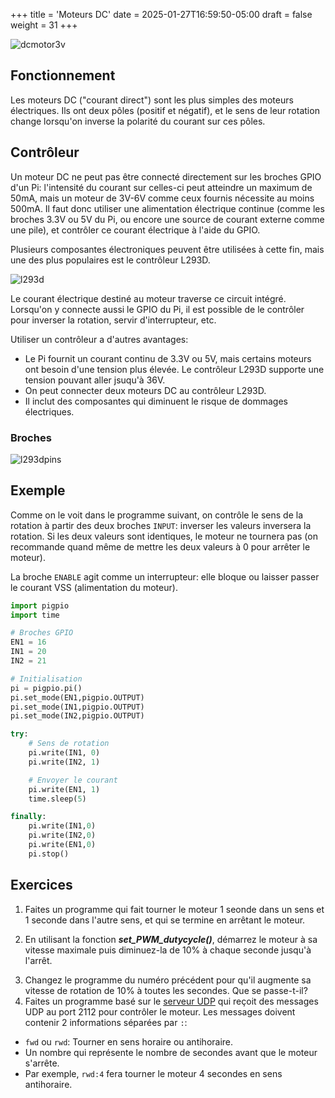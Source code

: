 +++
title = 'Moteurs DC'
date = 2025-01-27T16:59:50-05:00
draft = false
weight = 31
+++

![dcmotor3v](/420-410/images/dcmotor3v.png?width=300px)

## Fonctionnement
Les moteurs DC ("courant direct") sont les plus simples des moteurs électriques. Ils ont deux pôles (positif et négatif), et le sens de leur rotation change lorsqu'on inverse la polarité du courant sur ces pôles. 


## Contrôleur 
Un moteur DC ne peut pas être connecté directement sur les broches GPIO d'un Pi: l'intensité du courant sur celles-ci peut atteindre un maximum de 50mA, mais un moteur de 3V-6V comme ceux fournis nécessite au moins 500mA. Il faut donc utiliser une alimentation électrique continue (comme les broches 3.3V ou 5V du Pi, ou encore une source de courant externe comme une pile), et contrôler ce courant électrique à l'aide du GPIO.

Plusieurs composantes électroniques peuvent être utilisées à cette fin, mais une des plus populaires est le contrôleur L293D. 

![l293d](/420-410/images/l293d.jpg)

Le courant électrique destiné au moteur traverse ce circuit intégré. Lorsqu'on y connecte aussi le GPIO du Pi, il est possible de le contrôler pour inverser la rotation, servir d'interrupteur, etc.

Utiliser un contrôleur a d'autres avantages:
- Le Pi fournit un courant continu de 3.3V ou 5V, mais certains moteurs ont besoin d'une tension plus élevée. Le contrôleur L293D supporte une tension pouvant aller jsuqu'à 36V.
- On peut connecter deux moteurs DC au contrôleur L293D.
- Il inclut des composantes qui diminuent le risque de dommages électriques.

### Broches
![l293dpins](/420-410/images/l293dpinout.png)



## Exemple
Comme on le voit dans le programme suivant, on contrôle le sens de la rotation à partir des deux broches `INPUT`: inverser les valeurs inversera la rotation. Si les deux valeurs sont identiques, le moteur ne tournera pas (on recommande quand même de mettre les deux valeurs à 0 pour arrêter le moteur).  

La broche `ENABLE` agit comme un interrupteur: elle bloque ou laisser passer le courant VSS (alimentation du moteur).

```python
import pigpio
import time

# Broches GPIO
EN1 = 16
IN1 = 20
IN2 = 21

# Initialisation
pi = pigpio.pi()
pi.set_mode(EN1,pigpio.OUTPUT)
pi.set_mode(IN1,pigpio.OUTPUT)
pi.set_mode(IN2,pigpio.OUTPUT)

try:
    # Sens de rotation
    pi.write(IN1, 0)
    pi.write(IN2, 1)

    # Envoyer le courant
    pi.write(EN1, 1)
    time.sleep(5)

finally:
    pi.write(IN1,0)
    pi.write(IN2,0)
    pi.write(EN1,0)
    pi.stop()
```

## Exercices
1. Faites un programme qui fait tourner le moteur 1 seonde dans un sens et 1 seconde dans l'autre sens, et qui se termine en arrêtant le moteur.

<!--
{{% expand "Solution" %}}
```python
import pigpio
import time

# Broches GPIO
EN1 = 16
IN1 = 20
IN2 = 21

# Initialisation
pi = pigpio.pi()
pi.set_mode(EN1,pigpio.OUTPUT)
pi.set_mode(IN1,pigpio.OUTPUT)
pi.set_mode(IN2,pigpio.OUTPUT)

try:
    # Sens de rotation
    pi.write(IN1, 0)
    pi.write(IN2, 1)

    # Envoyer le courant
    pi.write(EN1, 1)
    time.sleep(1)

    pi.write(IN1, 1)
    pi.write(IN2, 0)
    time.sleep(1)
    
finally:
    pi.write(IN1,0)
    pi.write(IN2,0)
    pi.write(EN1,0)
    pi.stop()
```
{{% /expand %}}
-->

2. En utilisant la fonction ***set_PWM_dutycycle()***, démarrez le moteur à sa vitesse maximale puis diminuez-la de 10% à chaque seconde jusqu'à l'arrêt. 
<!--
{{% expand "Solution" %}}
```python
import pigpio
import time

# Broches GPIO
EN1 = 16
IN1 = 20
IN2 = 21

# Initialisation
pi = pigpio.pi()
pi.set_mode(EN1,pigpio.OUTPUT)
pi.set_mode(IN1,pigpio.OUTPUT)
pi.set_mode(IN2,pigpio.OUTPUT)

try:
    dc = 255

    pi.write(IN1, 0)
    pi.write(IN2, 1)

    while dc > 0:
        pi.set_PWM_dutycycle(EN1,dc)
        dc -= 25
        time.sleep(1)

finally:
    pi.write(IN1,0)
    pi.write(IN2,0)
    pi.write(EN1,0)
    pi.stop()
```
{{% /expand %}}
-->
3. Changez le programme du numéro précédent pour qu'il augmente sa vitesse de rotation de 10% à toutes les secondes. Que se passe-t-il?
4. Faites un programme basé sur le [serveur UDP](/420-410/sockets/tcp-udp/#serveur) qui reçoit des messages UDP au port 2112 pour contrôler le moteur. Les messages doivent contenir 2 informations séparées par `:`: 
- `fwd` ou `rwd`: Tourner en sens horaire ou antihoraire.
- Un nombre qui représente le nombre de secondes avant que le moteur s'arrête.
- Par exemple, `rwd:4` fera tourner le moteur 4 secondes en sens antihoraire. 

<!--
{{% expand "Solution" %}}
import socket
import pigpio
import time

# Constantes
EN1 = 16
IN1 = 20
IN2 = 21
PORT = 2112
BUFFER_SIZE = 1024

# Fonctions
def off():
    pi.write(EN1,0)
    pi.write(IN1,0)
    pi.write(IN2,0)

def on():
    pi.write(EN1,1)
    pi.write(IN1,1)
    pi.write(IN2,0) 

def fwd():
    pi.write(IN1,1)
    pi.write(IN2,0)    

def rwd():
    pi.write(IN1,0)
    pi.write(IN2,1) 

# Init
pi = pigpio.pi()
pi.set_mode(EN1,pigpio.OUTPUT)
pi.set_mode(IN1,pigpio.OUTPUT)
pi.set_mode(IN2,pigpio.OUTPUT)
socket_local = socket.socket(socket.AF_INET, socket.SOCK_DGRAM)
adr_local = ('', PORT)
socket_local.bind(adr_local)

print(f"On attend les messages UDP entrants au port {PORT}...")

try:
    while True:
        buffer, adr_dist = socket_local.recvfrom(BUFFER_SIZE)
        message = buffer.decode()

        print(f"Message reçu: {message}", end='')

        sens, sec = message.split(":")
        
        # Traitement des données reçues
        on()
        if sens == "fwd": fwd()
        elif sens == "rwd": rwd()
        time.sleep(int(sec))
        off()

except ValueError:
    print("Erreur dans le message")
    off()

finally:
    off()
    socket_local.close()
{{% /expand %}}
-->

<!-- POUR PLUS TARD, 
Faire une version ou les message est en bits sur un octet
bit 1: on/off
bit 2: fwd/rwd
bits 3-8: nombre de secondes (0-64)

avec fonction asynchrone pour arrêter le moteur si le bit 1 est à 0
-->